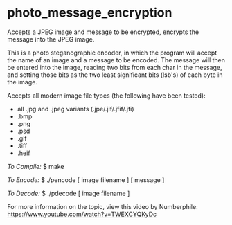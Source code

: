 # photo_message_encryption
Accepts a JPEG image and message to be encrypted, encrypts the message into the JPEG image.

This is a photo steganographic encoder, in which the program will accept the name of an image and a message to be encoded. The message will then be entered into the image, reading two bits from each char in the message, and setting those bits as the two least significant bits (lsb's) of each byte in the image.

Accepts all modern image file types (the following have been tested):
  - all .jpg and .jpeg variants (.jpe/.jif/.jfif/.jfi)
  - .bmp
  - .png
  - .psd
  - .gif
  - .tiff
  - .heif
  
*To Compile:*
  $ make
  
*To Encode:*
  $ ./pencode [ image filename ] [ message ]
  
*To Decode:*
  $ ./pdecode [ image filename ]

For more information on the topic, view this video by Numberphile: https://www.youtube.com/watch?v=TWEXCYQKyDc
